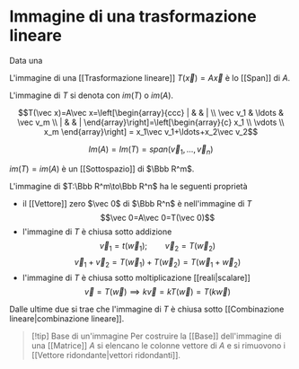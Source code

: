 # Immagine di una trasformazione lineare

Data una 

L'immagine di una [[Trasformazione lineare]] $T(\vec x)=A\vec x$ è lo [[Span]] di $A$.

L'immagine di $T$ si denota con $im(T)$ o $im(A)$.

$$T(\vec x)=A\vec x=\left[\begin{array}{ccc} | & & | \\ \vec v_1 & \ldots & \vec v_m \\ | & & | \end{array}\right]=\left[\begin{array}{c} x_1 \\ \vdots \\ x_m \end{array}\right] = x_1\vec v_1+\ldots+x_2\vec v_2$$

$$Im(A)=Im(T)=span(\vec v_1,\ldots,\vec v_n)$$

$im(T)=im(A)$ è un [[Sottospazio]] di $\Bbb R^m$.

L'immagine di $T:\Bbb R^m\to\Bbb R^n$ ha le seguenti proprietà
- il [[Vettore]] zero $\vec 0$ di $\Bbb R^n$ è nell'immagine di $T$ $$\vec 0=A\vec 0=T(\vec 0)$$
- l'immagine di $T$ è chiusa sotto addizione $$\vec v_1=t(\vec w_1);\qquad\vec v_2=T(\vec w_2)$$ $$\vec v_1+\vec v_2=T(\vec w_1)+T(\vec w_2)=T(\vec w_1+\vec w_2)$$
- l'immagine di $T$ è chiusa sotto moltiplicazione [[reali|scalare]] $$\vec v=T(\vec w)\implies k\vec v=kT(\vec w)=T(k\vec w)$$

Dalle ultime due si trae che l'immagine di $T$ è chiusa sotto [[Combinazione lineare|combinazione lineare]].

> [!tip] Base di un'immagine
> Per costruire la [[Base]] dell'immagine di una [[Matrice]] $A$ si elencano le colonne vettore di $A$ e si rimuovono i [[Vettore ridondante|vettori ridondanti]].